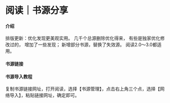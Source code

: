 # 阅读｜书源分享

#### 介绍

排版更新：优化发现更美观实用。 几千个总源删除优化得来， 有些是独家优化修改过的， 增加了一些发现； 新增部分书源，替换了失效源。 阅读2.0～3.0都适用。

#### 书源链接

#### 书源导入教程

复制书源链接网址，打开阅读，选择【书源管理】，点击右上角三个点，选择【网络导入】，粘贴链接网址，确定即可。